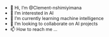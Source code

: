 - 👋 Hi, I’m @Clement-nshimiyimana
- 👀 I’m interested in AI
- 🌱 I’m currently learning machine intelligence
- 💞️ I’m looking to collaborate on AI projects
- 📫 How to reach me ...

<!---
Clement-nshimiyimana/Clement-nshimiyimana is a ✨ special ✨ repository because its `README.md` (this file) appears on your GitHub profile.
You can click the Preview link to take a look at your changes.
--->
